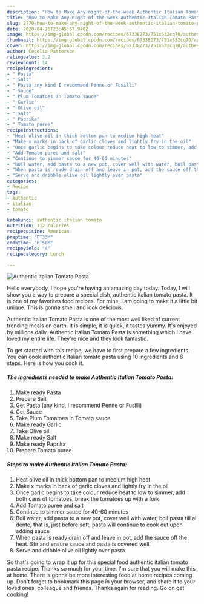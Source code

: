 ```yaml
---
description: "How to Make Any-night-of-the-week Authentic Italian Tomato Pasta"
title: "How to Make Any-night-of-the-week Authentic Italian Tomato Pasta"
slug: 2770-how-to-make-any-night-of-the-week-authentic-italian-tomato-pasta
date: 2020-04-26T23:45:57.940Z
image: https://img-global.cpcdn.com/recipes/67338273/751x532cq70/authentic-italian-tomato-pasta-recipe-main-photo.jpg
thumbnail: https://img-global.cpcdn.com/recipes/67338273/751x532cq70/authentic-italian-tomato-pasta-recipe-main-photo.jpg
cover: https://img-global.cpcdn.com/recipes/67338273/751x532cq70/authentic-italian-tomato-pasta-recipe-main-photo.jpg
author: Cecelia Patterson
ratingvalue: 3.2
reviewcount: 14
recipeingredient:
- " Pasta"
- " Salt"
- " Pasta any kind I recommend Penne or Fusilli"
- " Sauce"
- " Plum Tomatoes in Tomato sauce"
- " Garlic"
- " Olive oil"
- " Salt"
- " Paprika"
- " Tomato puree"
recipeinstructions:
- "Heat olive oil in thick bottom pan to medium high heat"
- "Make x marks in back of garlic cloves and lightly fry in the oil"
- "Once garlic begins to take colour reduce heat to low to simmer, add both cans of tomatoes,  break the tomatoes up with a fork"
- "Add Tomato puree and salt"
- "Continue to simmer sauce for 40-60 minutes"
- "Boil water, add pasta to a new pot, cover well with water, boil pasta till al dente, that is, just before soft, pasta will continue to cook out upon adding sauce"
- "When pasta is ready drain off and leave in pot, add the sauce off the heat. Stir and ensure sauce and pasta is covered well."
- "Serve and dribble olive oil lightly over pasta"
categories:
- Recipe
tags:
- authentic
- italian
- tomato

katakunci: authentic italian tomato 
nutrition: 112 calories
recipecuisine: American
preptime: "PT33M"
cooktime: "PT50M"
recipeyield: "4"
recipecategory: Lunch

---
```



![Authentic Italian Tomato Pasta](https://img-global.cpcdn.com/recipes/67338273/751x532cq70/authentic-italian-tomato-pasta-recipe-main-photo.jpg)

Hello everybody, I hope you're having an amazing day today. Today, I will show you a way to prepare a special dish, authentic italian tomato pasta. It is one of my favorites food recipes. For mine, I am going to make it a little bit unique. This is gonna smell and look delicious.

Authentic Italian Tomato Pasta is one of the most well liked of current trending meals on earth. It is simple, it is quick, it tastes yummy. It's enjoyed by millions daily. Authentic Italian Tomato Pasta is something which I have loved my entire life. They're nice and they look fantastic.




To get started with this recipe, we have to first prepare a few ingredients. You can cook authentic italian tomato pasta using 10 ingredients and 8 steps. Here is how you cook it.

<!--inarticleads1-->

##### The ingredients needed to make Authentic Italian Tomato Pasta:

1. Make ready  Pasta
1. Prepare  Salt
1. Get  Pasta (any kind, I recommend Penne or Fusilli)
1. Get  Sauce
1. Take  Plum Tomatoes in Tomato sauce
1. Make ready  Garlic
1. Take  Olive oil
1. Make ready  Salt
1. Make ready  Paprika
1. Prepare  Tomato puree




<!--inarticleads2-->

##### Steps to make Authentic Italian Tomato Pasta:

1. Heat olive oil in thick bottom pan to medium high heat
1. Make x marks in back of garlic cloves and lightly fry in the oil
1. Once garlic begins to take colour reduce heat to low to simmer, add both cans of tomatoes,  break the tomatoes up with a fork
1. Add Tomato puree and salt
1. Continue to simmer sauce for 40-60 minutes
1. Boil water, add pasta to a new pot, cover well with water, boil pasta till al dente, that is, just before soft, pasta will continue to cook out upon adding sauce
1. When pasta is ready drain off and leave in pot, add the sauce off the heat. Stir and ensure sauce and pasta is covered well.
1. Serve and dribble olive oil lightly over pasta




So that's going to wrap it up for this special food authentic italian tomato pasta recipe. Thanks so much for your time. I'm sure that you will make this at home. There is gonna be more interesting food at home recipes coming up. Don't forget to bookmark this page in your browser, and share it to your loved ones, colleague and friends. Thanks again for reading. Go on get cooking!
